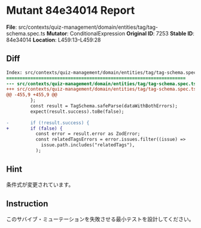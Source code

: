 # Mutant 84e34014 Report

**File**: src/contexts/quiz-management/domain/entities/tag/tag-schema.spec.ts
**Mutator**: ConditionalExpression
**Original ID**: 7253
**Stable ID**: 84e34014
**Location**: L459:13–L459:28

## Diff

```diff
Index: src/contexts/quiz-management/domain/entities/tag/tag-schema.spec.ts
===================================================================
--- src/contexts/quiz-management/domain/entities/tag/tag-schema.spec.ts	original
+++ src/contexts/quiz-management/domain/entities/tag/tag-schema.spec.ts	mutated #7253
@@ -455,9 +455,9 @@
         };
         const result = TagSchema.safeParse(dataWithBothErrors);
         expect(result.success).toBe(false);
 
-        if (!result.success) {
+        if (false) {
           const error = result.error as ZodError;
           const relatedTagsErrors = error.issues.filter((issue) =>
             issue.path.includes("relatedTags"),
           );
```

## Hint

条件式が変更されています。

## Instruction

このサバイブ・ミューテーションを失敗させる最小テストを設計してください。
